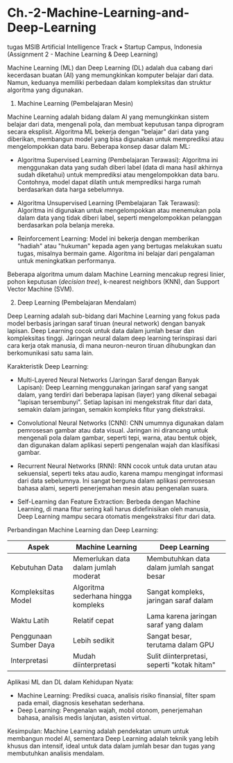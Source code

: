 # Ch.-2-Machine-Learning-and-Deep-Learning
tugas MSIB Artificial Intelligence Track • Startup Campus, Indonesia (Assignment 2 - Machine Learning &amp; Deep Learning)

Machine Learning (ML) dan Deep Learning (DL) adalah dua cabang dari kecerdasan buatan (AI) yang memungkinkan komputer belajar dari data. Namun, keduanya memiliki perbedaan dalam kompleksitas dan struktur algoritma yang digunakan.

1. Machine Learning (Pembelajaran Mesin)

Machine Learning adalah bidang dalam AI yang memungkinkan sistem belajar dari data, mengenali pola, dan membuat keputusan tanpa diprogram secara eksplisit. Algoritma ML bekerja dengan "belajar" dari data yang diberikan, membangun model yang bisa digunakan untuk memprediksi atau mengelompokkan data baru. Beberapa konsep dasar dalam ML:

- Algoritma Supervised Learning (Pembelajaran Terawasi): Algoritma ini menggunakan data yang sudah diberi label (data di mana hasil akhirnya sudah diketahui) untuk memprediksi atau mengelompokkan data baru. Contohnya, model dapat dilatih untuk memprediksi harga rumah berdasarkan data harga sebelumnya.
  
- Algoritma Unsupervised Learning (Pembelajaran Tak Terawasi): Algoritma ini digunakan untuk mengelompokkan atau menemukan pola dalam data yang tidak diberi label, seperti mengelompokkan pelanggan berdasarkan pola belanja mereka.

- Reinforcement Learning: Model ini bekerja dengan memberikan "hadiah" atau "hukuman" kepada agen yang bertugas melakukan suatu tugas, misalnya bermain game. Algoritma ini belajar dari pengalaman untuk meningkatkan performanya.

Beberapa algoritma umum dalam Machine Learning mencakup regresi linier, pohon keputusan (*decision tree*), k-nearest neighbors (KNN), dan Support Vector Machine (SVM).

 2. Deep Learning (Pembelajaran Mendalam)

Deep Learning adalah sub-bidang dari Machine Learning yang fokus pada model berbasis jaringan saraf tiruan (neural network) dengan banyak lapisan. Deep Learning cocok untuk data dalam jumlah besar dan kompleksitas tinggi. Jaringan neural dalam deep learning terinspirasi dari cara kerja otak manusia, di mana neuron-neuron tiruan dihubungkan dan berkomunikasi satu sama lain.

Karakteristik Deep Learning:

- Multi-Layered Neural Networks (Jaringan Saraf dengan Banyak Lapisan): Deep Learning menggunakan jaringan saraf yang sangat dalam, yang terdiri dari beberapa lapisan (layer) yang dikenal sebagai "lapisan tersembunyi". Setiap lapisan ini mengekstrak fitur dari data, semakin dalam jaringan, semakin kompleks fitur yang diekstraksi.

- Convolutional Neural Networks (CNN): CNN umumnya digunakan dalam pemrosesan gambar atau data visual. Jaringan ini dirancang untuk mengenali pola dalam gambar, seperti tepi, warna, atau bentuk objek, dan digunakan dalam aplikasi seperti pengenalan wajah dan klasifikasi gambar.

- Recurrent Neural Networks (RNN): RNN cocok untuk data urutan atau sekuensial, seperti teks atau audio, karena mampu mengingat informasi dari data sebelumnya. Ini sangat berguna dalam aplikasi pemrosesan bahasa alami, seperti penerjemahan mesin atau pengenalan suara.

- Self-Learning dan Feature Extraction: Berbeda dengan Machine Learning, di mana fitur sering kali harus didefinisikan oleh manusia, Deep Learning mampu secara otomatis mengekstraksi fitur dari data.

Perbandingan Machine Learning dan Deep Learning:

| Aspek                | Machine Learning                         | Deep Learning                           |
|----------------------|------------------------------------------|-----------------------------------------|
| Kebutuhan Data   | Memerlukan data dalam jumlah moderat     | Membutuhkan data dalam jumlah sangat besar |
| Kompleksitas Model | Algoritma sederhana hingga kompleks     | Sangat kompleks, jaringan saraf dalam   |
| Waktu Latih      | Relatif cepat                           | Lama karena jaringan saraf yang dalam   |
| Penggunaan Sumber Daya | Lebih sedikit                        | Sangat besar, terutama dalam GPU       |
| Interpretasi    | Mudah diinterpretasi                    | Sulit diinterpretasi, seperti "kotak hitam" |

Aplikasi ML dan DL dalam Kehidupan Nyata:
- Machine Learning: Prediksi cuaca, analisis risiko finansial, filter spam pada email, diagnosis kesehatan sederhana.
- Deep Learning: Pengenalan wajah, mobil otonom, penerjemahan bahasa, analisis medis lanjutan, asisten virtual.

Kesimpulan: Machine Learning adalah pendekatan umum untuk membangun model AI, sementara Deep Learning adalah teknik yang lebih khusus dan intensif, ideal untuk data dalam jumlah besar dan tugas yang membutuhkan analisis mendalam.

